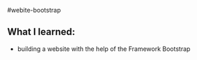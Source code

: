 #webite-bootstrap

## What I learned:

- building a website with the help of the Framework Bootstrap
